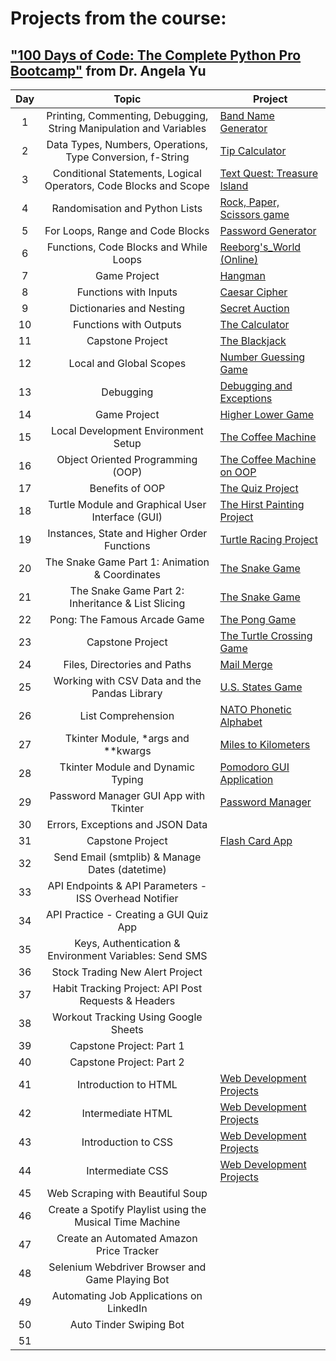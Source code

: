 # **Projects from the course:**
## ["100 Days of Code: The Complete Python Pro Bootcamp"](https://www.udemy.com/course/100-days-of-code/?couponCode=ST14MT150425G2) from Dr. Angela Yu 


| Day |                               Topic                                | Project                                                          |
|:---:|:------------------------------------------------------------------:|------------------------------------------------------------------|
|  1  | Printing, Commenting, Debugging, String Manipulation and Variables | [Band Name Generator](https://git.new/band_name)                 |
|  2  |     Data Types, Numbers, Operations, Type Conversion, f-String     | [Tip Calculator](https://git.new/tip_calculator)                 |
|  3  |  Conditional Statements, Logical Operators, Code Blocks and Scope  | [Text Quest: Treasure Island](https://git.new/treasure_island)   |
|  4  |                   Randomisation and Python Lists                   | [Rock, Paper, Scissors game](https://git.new/rock_paper_sci)     |
|  5  |                  For Loops, Range and Code Blocks                  | [Password Generator](https://git.new/pass_generator)             |
|  6  |               Functions, Code Blocks and While Loops               | [Reeborg's_World (Online)](https://git.new/reeborgs_world)       |
|  7  |                            Game Project                            | [Hangman](https://git.new/hangman)                               |
|  8  |                       Functions with Inputs                        | [Caesar Cipher](https://git.new/ceasar_cipher)                   |
|  9  |                      Dictionaries and Nesting                      | [Secret Auction](https://git.new/secret_auction)                 |
| 10  |                       Functions with Outputs                       | [The Calculator](https://git.new/the_calculator)                 |
| 11  |                          Capstone Project                          | [The Blackjack](https://git.new/blackjack)                       |
| 12  |                      Local and Global Scopes                       | [Number Guessing Game](https://git.new/number_guessing)          |
| 13  |                             Debugging                              | [Debugging and Exceptions](https://git.new/debugging)            |
| 14  |                            Game Project                            | [Higher Lower Game](https://git.new/higher_lower_game)           |
| 15  |                Local Development Environment Setup                 | [The Coffee Machine](https://git.new/coffee_machine)             |
| 16  |                 Object Oriented Programming (OOP)                  | [The Coffee Machine on OOP](https://git.new/OOP_coffee_machin)   |
| 17  |                          Benefits of OOP                           | [The Quiz Project](https://git.new/the_quiz)                     |
| 18  |          Turtle Module and Graphical User Interface (GUI)          | [The Hirst Painting Project](https://git.new/hirst_painting)     |
| 19  |            Instances, State and Higher Order Functions             | [Turtle Racing Project](https://git.new/turtle_racing)           |
| 20  |           The Snake Game Part 1: Animation & Coordinates           | [The Snake Game](https://git.new/snake_game)                     |
| 21  |         The Snake Game Part 2: Inheritance & List Slicing          | [The Snake Game](https://git.new/snake_game)                     |
| 22  |                    Pong: The Famous Arcade Game                    | [The Pong Game](https://git.new/pong_game)                       |
| 23  |                          Capstone Project                          | [The Turtle Crossing Game](https://git.new/turtle_crossing_game) |
| 24  |                    Files, Directories and Paths                    | [Mail Merge](https://git.new/mail_merge)                         |
| 25  |            Working with CSV Data and the Pandas Library            | [U.S. States Game](https://git.new/us_states_game)               |
| 26  |                         List Comprehension                         | [NATO Phonetic Alphabet](https://git.new/nato_alphabet)          |
| 27  |                 Tkinter Module, *args and **kwargs                 | [Miles to Kilometers](https://git.new/miles_to_kilometers)       |
| 28  |                 Tkinter Module and Dynamic Typing                  | [Pomodoro GUI Application](https://git.new/tkinter_pomodoro)     |
| 29  |               Password Manager GUI App with Tkinter                | [Password Manager](https://git.new/password_manager)             |
| 30  |                  Errors, Exceptions and JSON Data                  | []()                                                             |
| 31  |                          Capstone Project                          | [Flash Card App](https://git.new/flash_card_app)                 |
| 32  |           Send Email (smtplib) & Manage Dates (datetime)           | []()                                                             |
| 33  |       API Endpoints & API Parameters - ISS Overhead Notifier       | []()                                                             |
| 34  |               API Practice - Creating a GUI Quiz App               | []()                                                             |
| 35  |       Keys, Authentication & Environment Variables: Send SMS       | []()                                                             |
| 36  |                  Stock Trading New Alert Project                   | []()                                                             |
| 37  |        Habit Tracking Project: API Post Requests & Headers         | []()                                                             |
| 38  |                Workout Tracking Using Google Sheets                | []()                                                             |
| 39  |                      Capstone Project: Part 1                      | []()                                                             |
| 40  |                      Capstone Project: Part 2                      | []()                                                             |
| 41  |                        Introduction to HTML                        | [Web Development Projects](https://git.new/web_development)      |
| 42  |                         Intermediate HTML                          | [Web Development Projects](https://git.new/web_development)      |
| 43  |                        Introduction to CSS                         | [Web Development Projects](https://git.new/web_development)      |
| 44  |                          Intermediate CSS                          | [Web Development Projects](https://git.new/web_development)      |
| 45  |                  Web Scraping with Beautiful Soup                  | []()                                                             |
| 46  |      Create a Spotify Playlist using the Musical Time Machine      | []()                                                             |
| 47  |              Create an Automated Amazon Price Tracker              | []()                                                             |
| 48  |          Selenium Webdriver Browser and Game Playing Bot           | []()                                                             |
| 49  |              Automating Job Applications on LinkedIn               | []()                                                             |
| 50  |                      Auto Tinder Swiping Bot                       | []()                                                             |
| 51  |                                                                    |                                                                  |